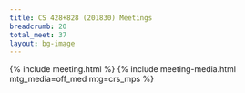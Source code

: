 ```yaml
---
title: CS 428+828 (201830) Meetings
breadcrumb: 20
total_meet: 37
layout: bg-image
---
```

{% include meeting.html %}
{% include meeting-media.html mtg_media=off_med mtg=crs_mps %}
